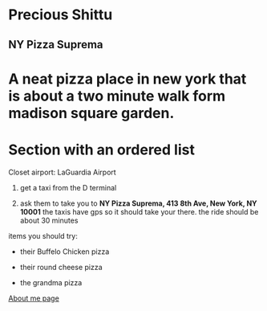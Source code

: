 # Precious Shittu
## NY Pizza Suprema
A neat **pizza** place in new york that is about a two minute walk form **madison square garden**. 
=================
# Section with an ordered list
Closet airport: LaGuardia Airport

1. get a taxi from the D terminal 

2. ask them to take you to **NY Pizza Suprema, 413 8th Ave, New York, NY 10001** the taxis have gps so it should take your there. the ride should be about 30 minutes

items you should try:
- their Buffelo Chicken pizza

- their round cheese pizza

- the grandma pizza




[About me page](AboutMe.md)